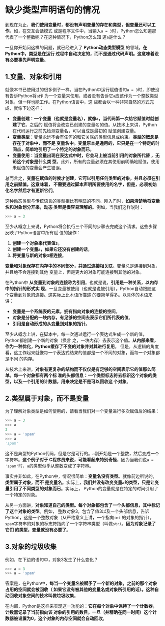 缺少类型声明语句的情况
================================================================================
到现在为止，**我们使用变量时，都没有声明变量的存在和类型，但变量还可以工作**。如，在交互会话模式
或是程序文件中，当输入`a = 3`时，Python怎么知道那代表了一个整数呢？在这种情况下，Python怎么知
道`a`是什么？

一旦你开始问这样的问题，就已经进入了 **Python动态类型模型** 的领域。**在Python中，类型是在运行
过程中自动决定的，而不是通过代码声明。这意味着没有必要事先声明变量**。

## 1.变量、对象和引用
就像本书已使用过的很多例子一样，当在Python中运行赋值语句`a = 3`时，即使没有告诉Python将`a`作
为一个变量来使用，或者没有告诉它`a`应该作为一个整数类型对象，但一样也能工作。在Python语言中，这
些都会以一种非常自然的方式完成，就像下边这样：
+ **变量创建**：**一个变量（也就是变量名），就像`a`，当代码第一次给它赋值时就创建了它**。之后的
赋值将会改变已创建的变量名的值。从技术上来讲，Python在代码运行之前先检测变量名，可以当成是最初的
赋值创建变量。
+ **变量类型**：变量永远不会有任何的和它关联的类型信息或约束。**类型的概念是存在于对象中，而不是
变量名中。变量原本是通用的，它只是在一个特定的时间点，简单地引用了一个特定的对象而已**。
+ **变量使用**：**当变量出现在表达式中时，它会马上被当前引用的对象所代替 ，无论这个对象是什么类
型**。此外，所有的变量必须在其使用前明确地赋值，使用未赋值的变量会产生错误。

总而言之，**变量在赋值的时候才创建，它可以引用任何类型的对象，并且必须在引用之前赋值。这意味着，
不需要通过脚本声明所要使用的名字，但是，必须初始化名字然后才有更新它们**。

这种动态类型与传统语言的类型相比有明显的不同。刚入门时，**如果清楚地将变量名和对象划分开来，动态
类型是很容易理解的**。例如，当我们这样说时：
```python
>>> a = 3
```
至少从概念上来说，Python将会执行三个不同的步骤去完成这个请求。这些步骤反映了Python语言中所有赋
值的操作：
1. **创建一个对象来代表值`3`**。
2. **创建一个变量`a`，如果它还没有创建的话**。
3. **将变量与新的对象`3`相连接**。

**变量和对象保存在内存中的不同部分，并通过连接相关联**。变量总是连接到对象，并且绝不会连接到其他
变量上，但是更大的对象可能连接到其他的对象。

在Python中 **从变量到对象的连接称为引用**。也就是说，**引用是一种关系，以内存中的指针的形式实
现**。一旦变量被使用（也就是说被引用），Python自动跟随这个变量到对象的连接。这实际上比术语所描述
的要简单得多。以具体的术语来讲：
+ **变量是一个系统表的元素，拥有指向对象的连接的空间**。
+ **对象是分配的一块内存，有足够的空间去表示它们所代表的值**。
+ **引用是自动形成的从变量到对象的指针**。

至少从概念上讲，在脚本中，每一次通过运行一个表达式生成一个新的值，Python都创建一个新的对象（换言
之，一块内存）去表示这个值。**从内部来看，作为一种优化，Python缓存了不变的对象并对其进行复用**。
但是，从逻辑的角度看，这工作起来就像每一个表达式结果的值都是一个不同的对象，而每一个对象都是不同
的内存。

从技术上来讲，**对象有更复杂的结构而不仅仅是有足够的空间表示它的值那么简单。每一个对象都有两个标
准的头部信息：一个类型标志符去标识这个对象的类型，以及一个引用的计数器，用来决定是不是可以回收这
个对象**。

## 2.类型属于对象，而不是变量
为了理解对象类型是如何使用的，请看当我们对一个变量进行多次赋值后的结果：
```python
>>> a = 3
>>> a
3
>>> a = 'spam'
>>> a
'spam'
```
这不是典型的Python代码，但是它是可行的。`a`刚开始是一个整数，然后变成一个字符串。**这个例子对于
C程序员来说，可能看起来特别奇怪**，因为当我们说`a = 'spam'`时，`a`的类型似乎从整数变成了字符串。

事实并非如此，在Python中，情况很简单：**变量名没有类型**。就像前边所说的，**类型属于对象，而不
是变量名**。实际上，**我们并没有改变变量`a`的类型，只是让变量引用了不同类型的对象而已**。实际上，
Python的变量就是在特定的时间引用了一个特定的对象。

从另一方面讲，**对象知道自己的类型。每个对象都包含了一个头部信息，其中标记了这个对象的类型**。例如，
整数对象3，包含了值3以及一个头部信息，告诉Python，这是一个整数对象（从严格意义上讲，一个指向`int`
的对象的指针）。`spam`字符串的对象的标志符指向了一个字符串类型（叫做`str`）。**因为对象记录了它们
的类型，变量就没有必要了**。

## 3.对象的垃圾收集
例如，在下边的语句中，对象3发生了什么变化？
```python
>>> a = 3
>>> a = 'spam'
```
答案是，在Python中，**每当一个变量名被赋予了一个新的对象，之前的那个对象占用的空间就会被回收（
如果它没有被其他的变量名或对象所引用的话）。这种自动回收对象空间的技术叫做垃圾收集**。

在内部，Python是这样来实现这一功能的：**它在每个对象中保持了一个计数器，计数器记录了当前指向该
对象的引用的数目。一旦（并精确在同一时间）这个计数器被设置为0，这个对象的内存空间就会自动回收**。

